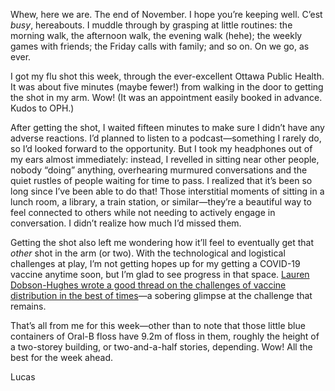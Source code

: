 Whew, here we are. The end of November. I hope you’re keeping well. C’est _busy_, hereabouts. I muddle through by grasping at little routines: the morning walk, the afternoon walk, the evening walk (hehe); the weekly games with friends; the Friday calls with family; and so on. On we go, as ever.

I got my flu shot this week, through the ever-excellent Ottawa Public Health. It was about five minutes (maybe fewer!) from walking in the door to getting the shot in my arm. Wow! (It was an appointment easily booked in advance. Kudos to OPH.)

After getting the shot, I waited fifteen minutes to make sure I didn’t have any adverse reactions. I’d planned to listen to a podcast—something I rarely do, so I’d looked forward to the opportunity. But I took my headphones out of my ears almost immediately: instead, I revelled in sitting near other people, nobody “doing” anything, overhearing murmured conversations and the quiet rustles of people waiting for time to pass. I realized that it’s been so long since I’ve been able to do that! Those interstitial moments of sitting in a lunch room, a library, a train station, or similar—they’re a beautiful way to feel connected to others while not needing to actively engage in conversation. I didn’t realize how much I’d missed them.

Getting the shot also left me wondering how it’ll feel to eventually get that _other_ shot in the arm (or two). With the technological and logistical challenges at play, I’m not getting hopes up for my getting a COVID-19 vaccine anytime soon, but I’m glad to see progress in that space. [Lauren Dobson-Hughes wrote a good thread on the challenges of vaccine distribution in the best of times](https://twitter.com/ldobsonhughes/status/1332490643810246657)—a sobering glimpse at the challenge that remains.

That’s all from me for this week—other than to note that those little blue containers of Oral-B floss have 9.2m of floss in them, roughly the height of a two-storey building, or two-and-a-half stories, depending. Wow! All the best for the week ahead.

Lucas